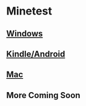 # Minetest

## [Windows](https://github.com/minetest/minetest/releases/download/0.4.16/minetest-0.4.16-win32-mingw.zip)

## [Kindle/Android](https://github.com/minetest/minetest/releases/download/0.4.16/Minetest-0.4.16.apk)

## [Mac](https://github.com/krondor-game/minetest/releases/download/2017-08-12/minetest-0.4.16-dev-10.11.6-osx.zip)

## More Coming Soon
